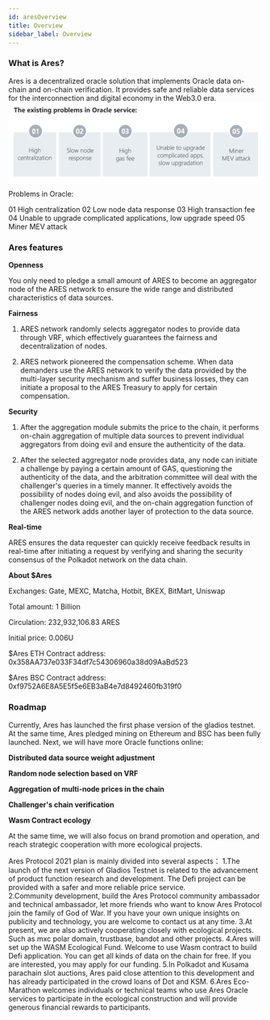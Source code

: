 ```yaml
---
id: aresOverview
title: Overview
sidebar_label: Overview
---
```



### What is Ares?

Ares is a decentralized oracle solution that implements Oracle data on-chain and on-chain verification. It provides safe and reliable data services for the interconnection and digital economy in the Web3.0 era.
![](assets/build/87.png)

Problems in Oracle:

01 High centralization
02 Low node data response
03 High transaction fee
04 Unable to upgrade complicated applications, low upgrade speed
05 Miner MEV attack

### Ares features

**Openness**

You only need to pledge a small amount of ARES to become an aggregator node of the ARES network to ensure the wide range and distributed characteristics of data sources.

**Fairness**
1. ARES network randomly selects aggregator nodes to provide data through VRF, which effectively guarantees the fairness and decentralization of nodes. 

2. ARES network pioneered the compensation scheme. When data demanders use the ARES network to verify the data provided by the multi-layer security mechanism and suffer business losses, they can initiate a proposal to the ARES Treasury to apply for certain compensation.

**Security**
1. After the aggregation module submits the price to the chain, it performs on-chain aggregation of multiple data sources to prevent individual aggregators from doing evil and ensure the authenticity of the data. 

2. After the selected aggregator node provides data, any node can initiate a challenge by paying a certain amount of GAS, questioning the authenticity of the data, and the arbitration committee will deal with the challenger's queries in a timely manner. It effectively avoids the possibility of nodes doing evil, and also avoids the possibility of challenger nodes doing evil, and the on-chain aggregation function of the ARES network adds another layer of protection to the data source.

**Real-time**

ARES ensures the data requester can quickly receive feedback results in real-time after initiating a request by verifying and sharing the security consensus of the Polkadot network on the data chain.

**About $Ares**

Exchanges: Gate, MEXC, Matcha, Hotbit, BKEX, BitMart, Uniswap

Total amount: 1 Billion

Circulation: 232,932,106.83 ARES

Initial price: 0.006U

$Ares ETH Contract address: 0x358AA737e033F34df7c54306960a38d09AaBd523

$Ares BSC Contract address: 0xf9752A6E8A5E5f5e6EB3aB4e7d8492460fb319f0

### Roadmap

Currently, Ares has launched the first phase version of the gladios testnet. At the same time, Ares pledged mining on Ethereum and BSC has been fully launched. Next, we will have more Oracle functions online:

**Distributed data source weight adjustment**

**Random node selection based on VRF**

**Aggregation of multi-node prices in the chain**

**Challenger's chain verification**

**Wasm Contract ecology**

At the same time, we will also focus on brand promotion and operation, and reach strategic cooperation with more ecological projects. 
 
Ares Protocol 2021 plan is mainly divided into several aspects：
1.The launch of the next version of Gladios Testnet is related to the advancement of product function research and development. The Defi project can be provided with a safer and more reliable price service.  
2.Community development, build the Ares Protocol community ambassador and technical ambassador, let more friends who want to know Ares Protocol join the family of God of War. If you have your own unique insights on publicity and technology, you are welcome to contact us at any time.
3.At present, we are also actively cooperating closely with ecological projects. Such as mxc polar domain, trustbase, bandot and other projects.
4.Ares will set up the WASM Ecological Fund. Welcome to use Wasm contract to build Defi application. You can get all kinds of data on the chain for free. If you are interested, you may apply for our funding.
5.In Polkadot and Kusama parachain slot auctions, Ares paid close attention to this development and has already participated in the crowd loans of Dot and KSM.
6.Ares Eco-Marathon welcomes individuals or technical teams who use Ares Oracle services to participate in the ecological construction and will provide generous financial rewards to participants.








